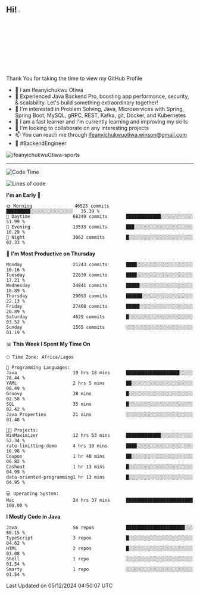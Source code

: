 <!-- BLOG-POST-LIST:START --><!-- BLOG-POST-LIST:END -->

## Hi! <img src="https://media.giphy.com/media/hvRJCLFzcasrR4ia7z/giphy.gif" width="4%"> 

Thank You for taking the time to view my GitHub Profile

- 👋 I am Ifeanyichukwu Otiwa
- 🚀 Experienced Java Backend Pro, boosting app performance, security, & scalability. Let's build something extraordinary together!
- 👀 I'm interested in Problem Solving, Java, Microservices with Spring, Spring Boot, MySQL, gRPC, REST, Kafka, git, Docker, and Kubernetes
- 🌱 I am a fast learner and I'm currently learning and improving my skills
- 💞️ I'm looking to collaborate on any interesting projects
- 📫 You can reach me through ifeanyichukwuotiwa.winson@gmail.com
- 🚀 #BackendEngineer

<p align="left" marginTop="10px"> <img src="https://komarev.com/ghpvc/?username=ifeanyichukwuOtiwa-sports&label=Profile%20views&color=0e75b6&style=for-the-badge" alt="ifeanyichukwuOtiwa-sports" /> </p>

***

<!--START_SECTION:waka-->
![Code Time](http://img.shields.io/badge/Code%20Time-3%2C191%20hrs-blue)

![Lines of code](https://img.shields.io/badge/From%20Hello%20World%20I%27ve%20Written-32.8%20million%20lines%20of%20code-blue)

**I'm an Early 🐤** 

```text
🌞 Morning                46525 commits       █████████░░░░░░░░░░░░░░░░   35.39 % 
🌆 Daytime                68349 commits       █████████████░░░░░░░░░░░░   51.99 % 
🌃 Evening                13533 commits       ███░░░░░░░░░░░░░░░░░░░░░░   10.29 % 
🌙 Night                  3062 commits        █░░░░░░░░░░░░░░░░░░░░░░░░   02.33 % 
```
📅 **I'm Most Productive on Thursday** 

```text
Monday                   21243 commits       ████░░░░░░░░░░░░░░░░░░░░░   16.16 % 
Tuesday                  22630 commits       ████░░░░░░░░░░░░░░░░░░░░░   17.21 % 
Wednesday                24841 commits       █████░░░░░░░░░░░░░░░░░░░░   18.89 % 
Thursday                 29093 commits       ██████░░░░░░░░░░░░░░░░░░░   22.13 % 
Friday                   27468 commits       █████░░░░░░░░░░░░░░░░░░░░   20.89 % 
Saturday                 4629 commits        █░░░░░░░░░░░░░░░░░░░░░░░░   03.52 % 
Sunday                   1565 commits        ░░░░░░░░░░░░░░░░░░░░░░░░░   01.19 % 
```


📊 **This Week I Spent My Time On** 

```text
🕑︎ Time Zone: Africa/Lagos

💬 Programming Languages: 
Java                     19 hrs 18 mins      ████████████████████░░░░░   78.44 % 
YAML                     2 hrs 5 mins        ██░░░░░░░░░░░░░░░░░░░░░░░   08.49 % 
Groovy                   38 mins             █░░░░░░░░░░░░░░░░░░░░░░░░   02.58 % 
SQL                      35 mins             █░░░░░░░░░░░░░░░░░░░░░░░░   02.42 % 
Java Properties          21 mins             ░░░░░░░░░░░░░░░░░░░░░░░░░   01.48 % 

🐱‍💻 Projects: 
WinMaximizer             12 hrs 53 mins      █████████████░░░░░░░░░░░░   52.34 % 
rate-limitting-demo      4 hrs 10 mins       ████░░░░░░░░░░░░░░░░░░░░░   16.98 % 
Coupon                   1 hr 40 mins        ██░░░░░░░░░░░░░░░░░░░░░░░   06.82 % 
Cashout                  1 hr 13 mins        █░░░░░░░░░░░░░░░░░░░░░░░░   04.99 % 
data-oriented-programming1 hr 13 mins        █░░░░░░░░░░░░░░░░░░░░░░░░   04.95 % 

💻 Operating System: 
Mac                      24 hrs 37 mins      █████████████████████████   100.00 % 
```

**I Mostly Code in Java** 

```text
Java                     56 repos            ██████████████████████░░░   86.15 % 
TypeScript               3 repos             █░░░░░░░░░░░░░░░░░░░░░░░░   04.62 % 
HTML                     2 repos             █░░░░░░░░░░░░░░░░░░░░░░░░   03.08 % 
Shell                    1 repo              ░░░░░░░░░░░░░░░░░░░░░░░░░   01.54 % 
Smarty                   1 repo              ░░░░░░░░░░░░░░░░░░░░░░░░░   01.54 % 
```




 Last Updated on 05/12/2024 04:50:07 UTC
<!--END_SECTION:waka-->

<!--
<p align="center">
![trophy](https://github-profile-trophy.vercel.app/?username=ifeanyichukwuOtiwa-sports&theme=onedark) (https://github.com/ryo-ma/github-profile-trophy)
</p>
-->

<!---
ifeanyi-otiwa/ifeanyi-otiwa is a ✨ special ✨ repository because its `README.md` (this file) appears on your GitHub profile.
You can click the Preview link to take a look at your changes.
--->
